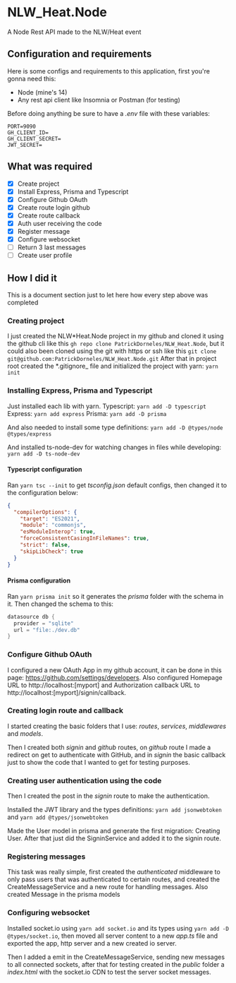 # NLW_Heat.Node

A Node Rest API made to the NLW/Heat event

## Configuration and requirements

Here is some configs and requirements to this application, first you're gonna need this:

- Node (mine's 14)
- Any rest api client like Insomnia or Postman (for testing)

Before doing anything be sure to have a _.env_ file with these variables:

```
PORT=9090
GH_CLIENT_ID=
GH_CLIENT_SECRET=
JWT_SECRET=
```

## What was required

- [x] Create project
- [x] Install Express, Prisma and Typescript
- [x] Configure Github OAuth
- [x] Create route login github
- [x] Create route callback
- [x] Auth user receiving the code
- [x] Register message
- [x] Configure websocket
- [ ] Return 3 last messages
- [ ] Create user profile

## How I did it

This is a document section just to let here how every step above was completed

### Creating project

I just created the NLW*Heat.Node project in my github and cloned it using the github cli like this `gh repo clone PatrickDorneles/NLW_Heat.Node`, but it could also been cloned using the git with https or ssh like this `git clone git@github.com:PatrickDorneles/NLW_Heat.Node.git`
After that in project root created the *.gitignore\_ file and initialized the project with yarn: `yarn init`

### Installing Express, Prisma and Typescript

Just installed each lib with yarn.
Typescript: `yarn add -D typescript`
Express: `yarn add express`
Prisma: `yarn add -D prisma`

And also needed to install some type definitions:
`yarn add -D @types/node @types/express`

And installed ts-node-dev for watching changes in files while developing:
`yarn add -D ts-node-dev`

#### Typescript configuration

Ran `yarn tsc --init` to get _tsconfig.json_ default configs, then changed it to the configuration below:

```json
{
  "compilerOptions": {
    "target": "ES2021",
    "module": "commonjs",
    "esModuleInterop": true,
    "forceConsistentCasingInFileNames": true,
    "strict": false,
    "skipLibCheck": true
  }
}
```

#### Prisma configuration

Ran `yarn prisma init` so it generates the _prisma_ folder with the schema in it.
Then changed the schema to this:

```s
datasource db {
  provider = "sqlite"
  url = "file:./dev.db"
}
```

### Configure Github OAuth

I configured a new OAuth App in my github account, it can be done in this page: https://github.com/settings/developers.
Also configured Homepage URL to http://localhost:[myport] and Authorization callback URL to http://localhost:[myport]/signin/callback.

### Creating login route and callback

I started creating the basic folders that I use: _routes_, _services_, _middlewares_ and _models_.

Then I created both _signin_ and _github_ routes, on _github_ route I made a redirect on get to authenticate with GitHub, and in _signin_ the basic callback just to show the code that I wanted to get for testing purposes.

### Creating user authentication using the code

Then I created the post in the _signin_ route to make the authentication.

Installed the JWT library and the types definitions:
`yarn add jsonwebtoken` and `yarn add @types/jsonwebtoken`

Made the User model in prisma and generate the first migration: Creating User. After that just did the SigninService and added it to the signin route.

### Registering messages

This task was really simple, first created the _authenticated_ middleware to only pass users that was authenticated to certain routes, and created the CreateMessageService and a new route for handling messages.
Also created Message in the prisma models

### Configuring websocket

Installed socket.io using `yarn add socket.io` and its types using `yarn add -D @types/socket.io`, then moved all server content to a new _app.ts_ file and exported the app, http server and a new created io server.

Then I added a emit in the CreateMessageService, sending new messages to all connected sockets, after that for testing created in the _public_ folder a _index.html_ with the socket.io CDN to test the server socket messages.
